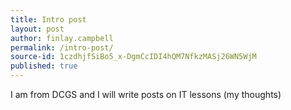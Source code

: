 ```yaml
---
title: Intro post
layout: post
author: finlay.campbell
permalink: /intro-post/
source-id: 1czdhjfSiBo5_x-DgmCcIDI4hQM7NfkzMASj26WN5WjM
published: true
---
```

I am from DCGS and I will write posts on IT lessons (my thoughts)

